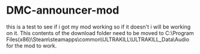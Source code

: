 # DMC-announcer-mod
this is a test to see if i got my mod working so if it doesn't i will be working on it. This contents of the download folder need to be moved to C:\Program Files(x86)\Steam\steamapps\common\ULTRAKILL\ULTRAKILL_Data\Audio for the mod to work.
